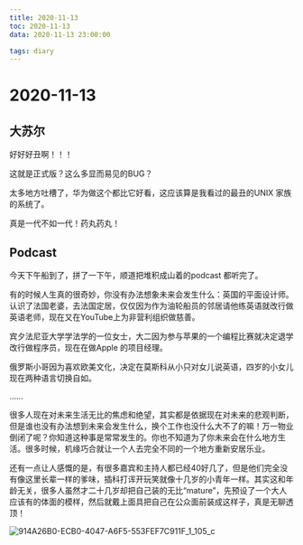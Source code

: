 ```yaml
---
title: 2020-11-13
toc: 2020-11-13
data: 2020-11-13 23:00:00

tags: diary
---
```



# 2020-11-13

## 大苏尔

好好好丑啊！！！

这就是正式版？这么多显而易见的BUG？

太多地方吐槽了，华为做这个都比它好看，这应该算是我看过的最丑的UNIX 家族的系统了。 

真是一代不如一代！药丸药丸！



## Podcast

今天下午船到了，拼了一下午，顺道把堆积成山着的podcast 都听完了。

有的时候人生真的很奇妙，你没有办法想象未来会发生什么：英国的平面设计师。认识了法国老婆，去法国定居，仅仅因为作为油轮船员的邻居请他练英语就改行做英语老师，现在又在YouTube上为非营利组织做慈善。

宾夕法尼亚大学学法学的一位女士，大二因为参与苹果的一个编程比赛就决定退学改行做程序员，现在在做Apple 的项目经理。

俄罗斯小哥因为喜欢欧美文化，决定在莫斯科从小只对女儿说英语，四岁的小女儿现在两种语言切换自如。

……

很多人现在对未来生活无比的焦虑和绝望，其实都是依据现在对未来的悲观判断，但是谁也没有办法想到未来会发生什么，换个工作也没什么大不了的嘛！万一物业倒闭了呢？你知道这种事是常常发生的。你也不知道为了你未来会在什么地方生活。很多时候，机缘巧合就让一个人去完全不同的一个地方重新安居乐业。

还有一点让人感慨的是，有很多嘉宾和主持人都已经40好几了，但是他们完全没有像这里长辈一样的爹味，插科打诨开玩笑就像十几岁的小青年一样。其实这和年龄无关，很多人虽然才二十几岁却把自己装的无比“mature”，先预设了一个大人应该有的体面的模样，然后就戴上面具把自己在公众面前装成这样子，真是无聊透顶！





![914A26B0-ECB0-4047-A6F5-553FEF7C911F_1_105_c](https://tva1.sinaimg.cn/large/0081Kckwly1gknuswwioaj30sg0lcgpr.jpg)
